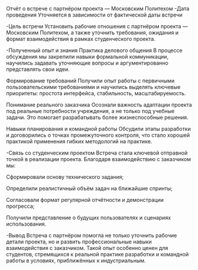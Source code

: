 Отчёт о встрече с партнёром проекта — Московским Политехом
-Дата проведения
Уточняется в зависимости от фактической даты встречи

-Цель встречи
Установить рабочие отношения с партнёром проекта — Московским Политехом, а также уточнить требования, ожидания и формат взаимодействия в рамках студенческого проекта.

-Полученный опыт и знания
Практика делового общения
В процессе обсуждения мы закрепили навыки формальной коммуникации, научились задавать уточняющие вопросы и аргументированно представлять свои идеи.

Формирование требований
Получили опыт работы с первичными пользовательскими требованиями и научились выделять ключевые приоритеты: простота интерфейса, стабильность, масштабируемость.

Понимание реального заказчика
Осознали важность адаптации проекта под реальные потребности учреждения, а не только под учебные задачи. Это помогает разрабатывать более жизнеспособные решения.

Навыки планирования и командной работы
Обсудили этапы разработки и договорились о точках промежуточного контроля, что стало хорошей практикой применения гибких методологий на практике.

-Связь со студенческим проектом
Встреча стала ключевой отправной точкой в реализации проекта. Благодаря взаимодействию с заказчиком мы:

Сформировали основу технического задания;

Определили реалистичный объём задач на ближайшие спринты;

Согласовали формат регулярной отчётности и демонстрации прогресса;

Получили представление о будущих пользователях и сценариях использования.

-Вывод
Встреча с партнёром помогла не только уточнить рабочие детали проекта, но и развить профессиональные навыки взаимодействия с заказчиком. Такой опыт особенно ценен для студентов, стремящихся к реальной практике разработки и командной работы в условиях, приближённых к индустриальным.